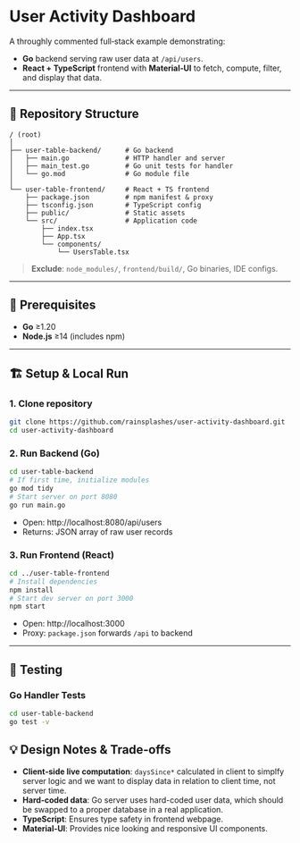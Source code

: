 # User Activity Dashboard

A throughly commented full‑stack example demonstrating:

- **Go** backend serving raw user data at `/api/users`.
- **React + TypeScript** frontend with **Material‑UI** to fetch, compute, filter, and display that data.

---

## 📂 Repository Structure

```
/ (root)
│
├── user-table-backend/      # Go backend
│   ├── main.go              # HTTP handler and server
│   ├── main_test.go         # Go unit tests for handler
│   └── go.mod               # Go module file
│
└── user-table-frontend/     # React + TS frontend
    ├── package.json         # npm manifest & proxy
    ├── tsconfig.json        # TypeScript config
    ├── public/              # Static assets
    └── src/                 # Application code
        ├── index.tsx
        ├── App.tsx
        └── components/
            └── UsersTable.tsx
```

> **Exclude**: `node_modules/`, `frontend/build/`, Go binaries, IDE configs.

---

## 🚀 Prerequisites

- **Go** ≥1.20
- **Node.js** ≥14 (includes npm)

---

## 🏗 Setup & Local Run

### 1. Clone repository

```bash
git clone https://github.com/rainsplashes/user-activity-dashboard.git
cd user‑activity-dashboard
```

### 2. Run Backend (Go)

```bash
cd user-table-backend
# If first time, initialize modules
go mod tidy
# Start server on port 8080
go run main.go
```

- Open: http://localhost:8080/api/users
- Returns: JSON array of raw user records

### 3. Run Frontend (React)

```bash
cd ../user-table-frontend
# Install dependencies
npm install
# Start dev server on port 3000
npm start
```

- Open: http://localhost:3000
- Proxy: `package.json` forwards `/api` to backend

---

## 🔧 Testing

### Go Handler Tests

```bash
cd user-table-backend
go test -v
```

## 💡 Design Notes & Trade‑offs

- **Client‑side live computation**: `daysSince*` calculated in client to simplfy server logic and we want to display data in relation to client time, not server time.
- **Hard‑coded data**: Go server uses hard-coded user data, which should be swapped to a proper database in a real application.
- **TypeScript**: Ensures type safety in frontend webpage.
- **Material‑UI**: Provides nice looking and responsive UI components.
